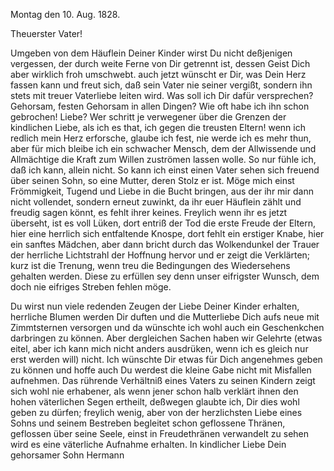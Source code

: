 Montag den 10. Aug. 1828.

Theuerster Vater!

Umgeben von dem Häuflein Deiner Kinder wirst Du nicht deßjenigen vergessen, der durch weite Ferne von Dir getrennt ist, dessen Geist Dich aber wirklich froh umschwebt. auch jetzt wünscht er Dir, was Dein Herz fassen kann und freut sich, daß sein Vater nie seiner vergißt, sondern ihn stets mit treuer Vaterliebe leiten wird. Was soll ich Dir dafür versprechen? Gehorsam, festen Gehorsam in allen Dingen? Wie oft habe ich ihn schon gebrochen! Liebe? Wer schritt je verwegener über die Grenzen der kindlichen Liebe, als ich es that, ich gegen die treusten Eltern! wenn ich redlich mein Herz erforsche, glaube ich fest, nie werde ich es mehr thun, aber für mich bleibe ich ein schwacher Mensch, dem der Allwissende und Allmächtige die Kraft zum Willen zuströmen lassen wolle. So nur fühle ich, daß ich kann, allein nicht. So kann ich einst einen Vater sehen sich freuend über seinen Sohn, so eine Mutter, deren Stolz er ist. Möge mich einst Frömmigkeit, Tugend und Liebe in die Bucht bringen, aus der ihr mir dann nicht vollendet, sondern erneut zuwinkt, da ihr euer Häuflein zählt und freudig sagen könnt, es fehlt ihrer keines. Freylich wenn ihr es jetzt überseht, ist es voll Lüken, dort entriß der Tod die erste Freude der Eltern, hier eine herrlich sich entfaltende Knospe, dort fehlt ein erstiger Knabe, hier ein sanftes Mädchen, aber dann bricht durch das Wolkendunkel der Trauer der herrliche Lichtstrahl der Hoffnung hervor und er zeigt die Verklärten; kurz ist die Trenung, wenn treu die Bedingungen des Wiedersehens gehalten werden. Diese zu erfüllen sey denn unser eifrigster Wunsch, dem doch nie eifriges Streben fehlen möge.

Du wirst nun viele redenden Zeugen der Liebe Deiner Kinder erhalten, herrliche Blumen werden Dir duften und die Mutterliebe Dich aufs neue mit Zimmtsternen versorgen und da wünschte ich wohl auch ein Geschenkchen darbringen zu können. Aber dergleichen Sachen haben wir Gelehrte (etwas eitel, aber ich kann mich nicht anders ausdrüken, wenn ich es gleich nur erst werden will) nicht. Ich wünschte Dir etwas für Dich angenehmes geben zu können und hoffe auch Du werdest die kleine Gabe nicht mit Misfallen aufnehmen. Das rührende Verhältniß eines Vaters zu seinen Kindern zeigt sich wohl nie erhabener, als wenn jener schon halb verklärt ihnen den hohen väterlichen Segen ertheilt, deßwegen glaubte ich, Dir dies wohl geben zu dürfen; freylich wenig, aber von der herzlichsten Liebe eines Sohns und seinem Bestreben begleitet schon geflossene Thränen, geflossen über seine Seele, einst in Freudethränen verwandelt zu sehen wird es eine väterliche Aufnahme erhalten. In kindlicher Liebe
 Dein gehorsamer Sohn Hermann
